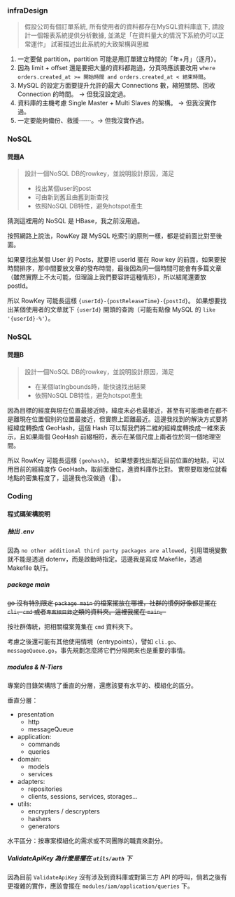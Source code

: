 ### infraDesign

> 假設公司有個訂單系統, 所有使用者的資料都存在MySQL資料庫底下, 請設計一個報表系統提供分析數據, 
> 並滿足「在資料量大的情況下系統仍可以正常運作」
> 試著描述出此系統的大致架構與思維

1. 一定要做 partition，partition 可能是用訂單建立時間的「年+月」（逐月）。
2. 因為 limit + offset 還是要把大量的資料都跑過，分頁時應該要改用 `where orders.created_at >= 開始時間 and orders.created_at < 結束時間`。
3. MySQL 的設定方面要提升允許的最大 Connections 數，縮短關閉、回收 Connection 的時間。 -> 但我沒設定過。
4. 資料庫的主機考慮 Single Master + Multi Slaves 的架構。 -> 但我沒實作過。
5. 一定要能夠備份、救援⋯⋯。-> 但我沒實作過。

### NoSQL
#### 問題A

> 設計一個NoSQL DB的rowkey，並說明設計原因，滿足
>   - 找出某個user的post
>   - 可由新到舊且由舊到新查找
>   - 依照NoSQL DB特性，避免hotspot產生

猜測這裡用的 NoSQL 是 HBase，我之前沒用過。

按照網路上說法，RowKey 跟 MySQL 吃索引的原則一樣，都是從前面比對至後面。

如果要找出某個 User 的 Posts，就要把 userId 擺在 Row key 的前面，如果要按時間排序，那中間要放文章的發布時間，最後因為同一個時間可能會有多篇文章（雖然實際上不太可能，但理論上我們要容許這種情形），所以結尾還要放 postId。

所以 RowKey 可能長這樣 `{userId}-{postReleaseTime}-{postId}`。
如果想要找出某個使用者的文章就下 `{userId}` 開頭的查詢（可能有點像 MySQL 的 `like '{userId}-%'`）。

### NoSQL
#### 問題B

> 設計一個NoSQL DB的rowkey，並說明設計原因，滿足
>   - 在某個latlngbounds時，能快速找出結果
>   - 依照NoSQL DB特性，避免hotspot產生

因為目標的經度與現在位置最接近時，緯度未必也最接近，甚至有可能兩者在都不是離現在位置個別的位置最接近，但實際上距離最近。這邊我找到的解決方式要將經緯度轉換成 GeoHash，這個 Hash 可以幫我們將二維的經緯度轉換成一維來表示，且如果兩個 GeoHash 前綴相符，表示在某個尺度上兩者位於同一個地理空間。

所以 RowKey 可能長這樣 `{geohash}`。
如果想要找出鄰近目前位置的地點，可以用目前的經緯度作 GeoHash，取前面幾位，進資料庫作比對。
實際要取幾位就看地點的密集程度了，這邊我也沒做過（🥲）。


### Coding
#### 程式碼架構說明

##### 抽出 .env
因為 `no other additional third party packages are allowed`，引用環境變數就不能是透過 dotenv，而是啟動時指定。這邊我是寫成 Makefile，透過 Makefile 執行。

##### package main
~~go 沒有特別限定 `package main` 的檔案擺放在哪裡，社群的慣例好像都是擺在 `cli`、`cmd` 或者`專案根目錄`之類的資料夾。這裡我擺在 `main`。~~

按社群傳統，把相關檔案蒐集在 `cmd` 資料夾下。

考慮之後還可能有其他使用情境（entrypoints），譬如 `cli.go`、`messageQueue.go`，事先規劃怎麼將它們分隔開來也是重要的事情。

##### modules & N-Tiers
專案的目錄架構除了垂直的分層，還應該要有水平的、模組化的區分。

垂直分層：
- presentation
    - http
    - messageQueue
- application:
    - commands
    - queries
- domain:
    - models
    - services
- adapters:
    - repositories
    - clients, sessions, services, storages...
- utils: 
    - encrypters / descrypters
    - hashers
    - generators

水平區分：按專案模組化的需求或不同團隊的職責來劃分。

##### ValidateApiKey 為什麼是擺在 `utils/auth` 下
因為目前 `ValidateApiKey` 沒有涉及到資料庫或對第三方 API 的呼叫，倘若之後有更複雜的實作，應該會擺在 `modules/iam/application/queries` 下。